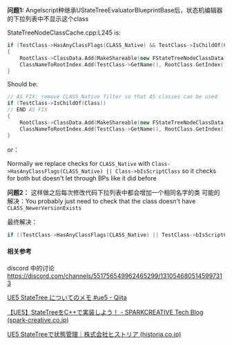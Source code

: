 **问题1:** Angelscript种继承UStateTreeEvaluatorBlueprintBase后，状态机编辑器的下拉列表中不显示这个class


StateTreeNodeClassCache.cpp:L245 is:

```cpp
if (TestClass->HasAnyClassFlags(CLASS_Native) && TestClass->IsChildOf(Class))
{
    RootClass->ClassData.Add(MakeShareable(new FStateTreeNodeClassData(TestClass)));
    ClassNameToRootIndex.Add(TestClass->GetName(), RootClass.GetIndex());
}
```

Should be:

```cpp
// AS FIX: remove CLASS_Native filter so that AS classes can be used
if (TestClass->IsChildOf(Class))
// END AS FIX
{
    RootClass->ClassData.Add(MakeShareable(new FStateTreeNodeClassData(TestClass)));
    ClassNameToRootIndex.Add(TestClass->GetName(), RootClass.GetIndex());
}
```

or：

Normally we replace checks for `CLASS_Native` with `Class->HasAnyClassFlags(CLASS_Native) || Class->bIsScriptClass` so it checks for both but doesn't let through BPs like it did before

**问题2：** 这样做之后每次修改代码下拉列表中都会增加一个相同名字的类
可能的解决：You probably just need to check that the class doesn't have `CLASS_NewerVersionExists`

最终解决：

```cpp
if ((TestClass->HasAnyClassFlags(CLASS_Native) || TestClass->bIsScriptClass) && TestClass->IsChildOf(Class) && !TestClass->HasAnyClassFlags(CLASS_NewerVersionExists))
```



#### 相关参考

discord 中的讨论 https://discord.com/channels/551756549962465299/1310546805145997313

[UE5 StateTree についてのメモ #ue5 - Qiita](https://qiita.com/unknown_ds/items/84608d1385be91ac2cc1)

[【UE5】StateTreeをC++で実装しよう！ - SPARKCREATIVE Tech Blog (spark-creative.co.jp)](https://tech.spark-creative.co.jp/entry/2024/01/26/152142)

[UE5 StateTreeで状態管理｜株式会社ヒストリア (historia.co.jp)](https://historia.co.jp/archives/34074/)